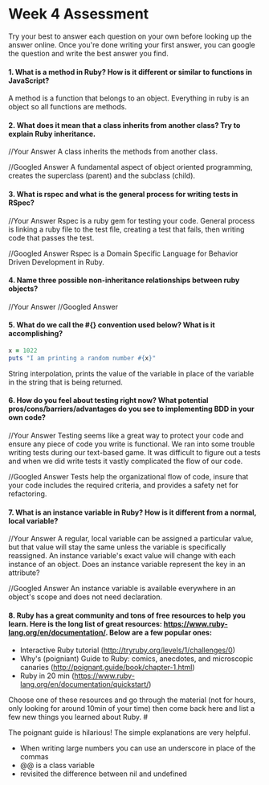 # Week 4 Assessment

Try your best to answer each question on your own before looking up the answer online. Once you're done writing your first answer, you can google the question and write the best answer you find.


#### 1. What is a method in Ruby? How is it different or similar to functions in JavaScript? #
A method is a function that belongs to an object. Everything in ruby is an object so all functions are methods.

#### 2. What does it mean that a class inherits from another class? Try to explain Ruby inheritance. #

//Your Answer
A class inherits the methods from another class.

//Googled Answer
A fundamental aspect of object oriented programming, creates the superclass (parent) and the subclass (child).

#### 3. What is rspec and what is the general process for writing tests in RSpec? #

//Your Answer
Rspec is a ruby gem for testing your code. General process is linking a ruby file to the test file, creating a test that fails, then writing code that passes the test.

//Googled Answer
Rspec is a Domain Specific Language for Behavior Driven Development in Ruby.

#### 4. Name three possible non-inheritance relationships between ruby objects?

//Your Answer
//Googled Answer


#### 5. What do we call the #{} convention used below? What is it accomplishing? #

```ruby
x = 1022
puts "I am printing a random number #{x}"
```
String interpolation, prints the value of the variable in place of the variable in the string that is being returned.

#### 6. How do you feel about testing right now? What potential pros/cons/barriers/advantages do you see to implementing BDD in your own code? #

//Your Answer
Testing seems like a great way to protect your code and ensure any piece of code you write is functional. We ran into some trouble writing tests during our text-based game. It was difficult to figure out a tests and when we did write tests it vastly complicated the flow of our code.

//Googled Answer
Tests help the organizational flow of code, insure that your code includes the required criteria, and provides a safety net for refactoring.

#### 7. What is an instance variable in Ruby? How is it different from a normal, local variable? #

//Your Answer
A regular, local variable can be assigned a particular value, but that value will stay the same unless the variable is specifically reassigned. An instance variable's exact value will change with each instance of an object.
Does an instance variable represent the key in an attribute?

//Googled Answer
An instance variable is available everywhere in an object's scope and does not need declaration.

#### 8. Ruby has a great community and tons of free resources to help you learn. Here is the long list of great resources: https://www.ruby-lang.org/en/documentation/. Below are a few popular ones:
- Interactive Ruby tutorial (http://tryruby.org/levels/1/challenges/0)
- Why's (poigniant) Guide to Ruby: comics, anecdotes, and microscopic canaries (http://poignant.guide/book/chapter-1.html)
- Ruby in 20 min (https://www.ruby-lang.org/en/documentation/quickstart/)


Choose one of these resources and go through the material (not for hours, only looking for around 10min of your time) then come back here and list a few new things you learned about Ruby. #

The poignant guide is hilarious! The simple explanations are very helpful.
- When writing large numbers you can use an underscore in place of the commas
- @@ is a class variable
- revisited the difference between nil and undefined
